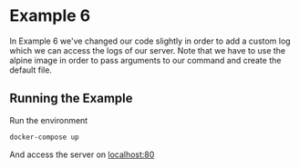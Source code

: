 # Example 6

In Example 6 we've changed our code slightly in order to add a custom log which
we can access the logs of our server. Note that we have to use the alpine
image in order to pass arguments to our command and create the default file.

## Running the Example

Run the environment

```sh
docker-compose up
```

And access the server on [localhost:80](http://localhost:80)
